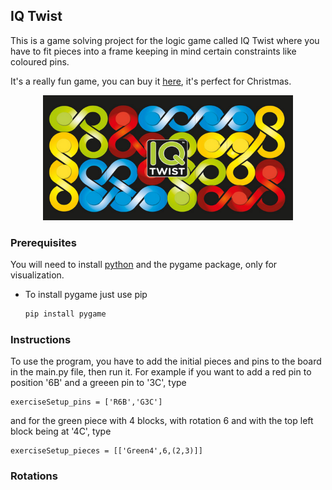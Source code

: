 ## IQ Twist
This is a game solving project for the logic game called IQ Twist where you have to fit pieces into a frame keeping in mind certain constraints like coloured pins.

It's a really fun game, you can buy it [here](https://www.smartgames.eu/uk/one-player-games/iq-twist), it's perfect for Christmas.
<div align="center">
  <a href="https://www.smartgames.eu/uk/one-player-games/iq-twist">
    <img src="images/iqtwist_img.png" alt="Logo" width="400" height="200">
  </a>
</div>

### Prerequisites

You will need to install [python](https://www.python.org/downloads/) and the pygame package, only for visualization.
* To install pygame just use pip
  ```sh
  pip install pygame
  ```
### Instructions
To use the program, you have to add the initial pieces and pins to the board in the main.py file, then run it.
For example if you want to add a red pin to position '6B' and a greeen pin to '3C', type
```
exerciseSetup_pins = ['R6B','G3C']
```
and for the green piece with 4 blocks, with rotation 6 and with the top left block being at '4C', type
```
exerciseSetup_pieces = [['Green4',6,(2,3)]]
```

### Rotations
